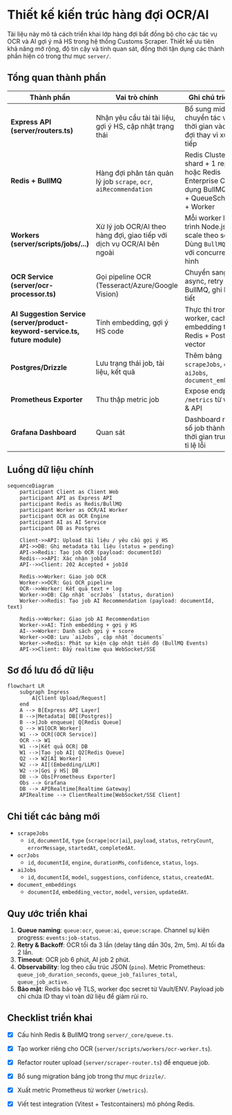 # Thiết kế kiến trúc hàng đợi OCR/AI

Tài liệu này mô tả cách triển khai lớp hàng đợi bất đồng bộ cho các tác vụ OCR và AI gợi ý mã HS trong hệ thống Customs Scraper. Thiết kế ưu tiên khả năng mở rộng, độ tin cậy và tính quan sát, đồng thời tận dụng các thành phần hiện có trong thư mục `server/`.

## Tổng quan thành phần

| Thành phần | Vai trò chính | Ghi chú triển khai |
| --- | --- | --- |
| **Express API (server/routers.ts)** | Nhận yêu cầu tải tài liệu, gợi ý HS, cập nhật trạng thái | Bổ sung middleware chuyển tác vụ tốn thời gian vào hàng đợi thay vì xử lý trực tiếp |
| **Redis + BullMQ** | Hàng đợi phân tán quản lý job `scrape`, `ocr`, `aiRecommendation` | Redis Cluster (2 shard + 1 replica) hoặc Redis Enterprise Cloud. Sử dụng BullMQ Queue + QueueScheduler + Worker |
| **Workers (server/scripts/jobs/...)** | Xử lý job OCR/AI theo hàng đợi, giao tiếp với dịch vụ OCR/AI bên ngoài | Mỗi worker là tiến trình Node.js riêng, scale theo số core. Dùng `BullMQ Worker` với concurrency cấu hình |
| **OCR Service (server/ocr-processor.ts)** | Gọi pipeline OCR (Tesseract/Azure/Google Vision) | Chuyển sang gọi async, retry qua BullMQ, ghi log chi tiết |
| **AI Suggestion Service (server/product-keyword-service.ts, future module)** | Tính embedding, gợi ý HS code | Thực thi trong worker, cache embedding trong Redis + Postgres vector |
| **Postgres/Drizzle** | Lưu trạng thái job, tài liệu, kết quả | Thêm bảng `scrapeJobs`, `ocrJobs`, `aiJobs`, `document_embeddings` |
| **Prometheus Exporter** | Thu thập metric job | Expose endpoint `/metrics` từ worker & API |
| **Grafana Dashboard** | Quan sát | Dashboard realtime số job thành công, thời gian trung bình, tỉ lệ lỗi |

## Luồng dữ liệu chính

```mermaid
sequenceDiagram
    participant Client as Client Web
    participant API as Express API
    participant Redis as Redis/BullMQ
    participant Worker as OCR/AI Worker
    participant OCR as OCR Engine
    participant AI as AI Service
    participant DB as Postgres

    Client->>API: Upload tài liệu / yêu cầu gợi ý HS
    API->>DB: Ghi metadata tài liệu (status = pending)
    API->>Redis: Tạo job OCR (payload: documentId)
    Redis-->>API: Xác nhận jobId
    API-->>Client: 202 Accepted + jobId

    Redis->>Worker: Giao job OCR
    Worker->>OCR: Gọi OCR pipeline
    OCR-->>Worker: Kết quả text + log
    Worker->>DB: Cập nhật `ocrJobs` (status, duration)
    Worker->>Redis: Tạo job AI Recommendation (payload: documentId, text)

    Redis->>Worker: Giao job AI Recommendation
    Worker->>AI: Tính embedding + gợi ý HS
    AI-->>Worker: Danh sách gợi ý + score
    Worker->>DB: Lưu `aiJobs`, cập nhật `documents`
    Worker->>Redis: Phát sự kiện cập nhật tiến độ (BullMQ Events)
    API->>Client: Đẩy realtime qua WebSocket/SSE
```

## Sơ đồ lưu đồ dữ liệu

```mermaid
flowchart LR
    subgraph Ingress
        A[Client Upload/Request]
    end
    A --> B[Express API Layer]
    B -->|Metadata| DB[(Postgres)]
    B -->|Job enqueue| Q[Redis Queue]
    Q --> W1[OCR Worker]
    W1 --> OCR[(OCR Service)]
    OCR --> W1
    W1 -->|Kết quả OCR| DB
    W1 -->|Tạo job AI| Q2[Redis Queue]
    Q2 --> W2[AI Worker]
    W2 --> AI[(Embedding/LLM)]
    W2 -->|Gợi ý HS| DB
    DB --> Obs[Prometheus Exporter]
    Obs --> Grafana
    DB --> APIRealtime[Realtime Gateway]
    APIRealtime --> ClientRealtime[WebSocket/SSE Client]
```

## Chi tiết các bảng mới

- `scrapeJobs`
  - `id`, `documentId`, `type` (`scrape|ocr|ai`), `payload`, `status`, `retryCount`, `errorMessage`, `startedAt`, `completedAt`.
- `ocrJobs`
  - `id`, `documentId`, `engine`, `durationMs`, `confidence`, `status`, `logs`.
- `aiJobs`
  - `id`, `documentId`, `model`, `suggestions`, `confidence`, `status`, `createdAt`.
- `document_embeddings`
  - `documentId`, `embedding_vector`, `model`, `version`, `updatedAt`.

## Quy ước triển khai

1. **Queue naming**: `queue:ocr`, `queue:ai`, `queue:scrape`. Channel sự kiện progress: `events:job-status`.
2. **Retry & Backoff**: OCR tối đa 3 lần (delay tăng dần 30s, 2m, 5m). AI tối đa 2 lần.
3. **Timeout**: OCR job 6 phút, AI job 2 phút.
4. **Observability**: log theo cấu trúc JSON (`pino`). Metric Prometheus: `queue_job_duration_seconds`, `queue_job_failures_total`, `queue_job_active`.
5. **Bảo mật**: Redis bảo vệ TLS, worker đọc secret từ Vault/ENV. Payload job chỉ chứa ID thay vì toàn dữ liệu để giảm rủi ro.

## Checklist triển khai

- [x] Cấu hình Redis & BullMQ trong `server/_core/queue.ts`.
- [x] Tạo worker riêng cho OCR (`server/scripts/workers/ocr-worker.ts`).
- [x] Refactor router upload (`server/scraper-router.ts`) để enqueue job.
- [x] Bổ sung migration bảng job trong thư mục `drizzle/`.
- [x] Xuất metric Prometheus từ worker (`/metrics`).
- [x] Viết test integration (Vitest + Testcontainers) mô phỏng Redis.

